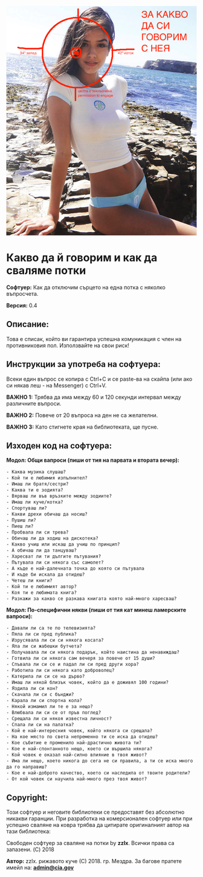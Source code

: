 ![Banner](https://raw.githubusercontent.com/drdre/kak-da-svaliame-potki/master/img/potak_hero-poster.png)

Какво да й говорим и как да сваляме потки
===========================================

**Софтуер:** Как да отключим сърцето на една потка с няколко въпросчета.

**Версия:** 0.4

Описание:
-----------------------------------
Това е списак, който ви гарантира успешна комуникация с член на противниковия пол.
Използвайте на свои риск!

Инструкции за употреба на софтуера:
-----------------------------------
Всеки един въпрос се копира с Ctrl+C и се paste-ва на скайпа (или ако си някав леш - на Messenger) с Ctrl+V.

**ВАЖНО 1:** Трябва да има между 60 и 120 секунди интервал между различните въпроси.

**ВАЖНО 2:** Повече от 20 въпроса на ден не са желателни.

**ВАЖНО 3:** Като стигнете края на библиотеката, ще пусне.

Изходен код на софтуера:
-----------------------------------

**Модол: Общи вапроси (пиши от тия на парвата и втората вечер):**
```
- Каква музика слушаш?
- Кой ти е любимия изпълнител?
- Имаш ли братя/сестри?
- Каква ти е зодията?
- Вярваш ли във връзките между зодиите?
- Имаш ли куче/котка?
- Спортуваш ли?
- Какви дрехи обичаш да носиш?
- Пушиш ли?
- Пиеш ли?
- Пробвала ли си трева?
- Обичаш ли да ходиш на дискотека?
- Какво учиш или искаш да учиш по принцип?
- А обичаш ли да танцуваш?
- Харесват ли ти дългите пътувания?
- Пътувала ли си някога със самолет?
- А къде е най-далечната точка до която си пътувала
- И къде би искала да отидеш?
- Четеш ли книги?
- Кой ти е любимият автор?
- Коя ти е любимата книга?
- Разкажи за какво се разкава книгата която най-много харесваш?
```

**Модол: По-специфични някви (пиши от тия кат минеш ламерските вапроси):**
```
- Давали ли са те по телевизията?
- Пяла ли си пред публика?
- Изрусявала ли си си някога косата?
- Яла ли си жабешки бутчета?
- Получавала ли си някога подарък, който наистина да ненавиждаш? 
- Готвила ли си някога сам вечеря за повече от 15 души?
- Спъвала ли си се и падал ли си пред други хора?
- Работила ли си някога като доброволец?
- Катерила ли си се на дърво?
- Имаш ли някой близък човек, който да е доживял 100 години?
- Яздила ли си кон?
- Скачала ли си с бънджи?
- Карала ли си спортна кола?
- Някой измамил ли те е за нещо?
- Влюбвала ли си се от пръв поглед?
- Срещала ли си някоя известна личност?
- Спала ли си на палатка?
- Кой е най-интересния човек, който някога си срещала?
- На кое място по света непременно ти се иска да отидеш?
- Кое събитие е променило най-драстично живота ти?
- Кое е най-спонтанното нещо, което си вършила някога?
- Кой човек е оказал най-силно влияние в твоя живот?
- Има ли нещо, което никога до сега не си правила, а ти се иска много да го направиш?
- Кое е най-доброто качество, което си наследила от твоите родители?
- От кой човек си научила най-много през твоя живот?
```

Copyright:
-----------------------------------
Този софтуер и неговите библиотеки се предоставят без абсолютно никакви гаранции.
При разработка на комерсионален софтуер или при успешно сваляне на ковра трябва да цитирате оригиналният автор на тази библиотека:

Свободен софтуер за сваляне на потки by **zzlx**. Всички права са запазени. (C) 2018

**Автор:** zzlx. рижавото куче (С) 2018. гр. Мездра. 
За багове пратете имейл на: **admin@cia.gov**

